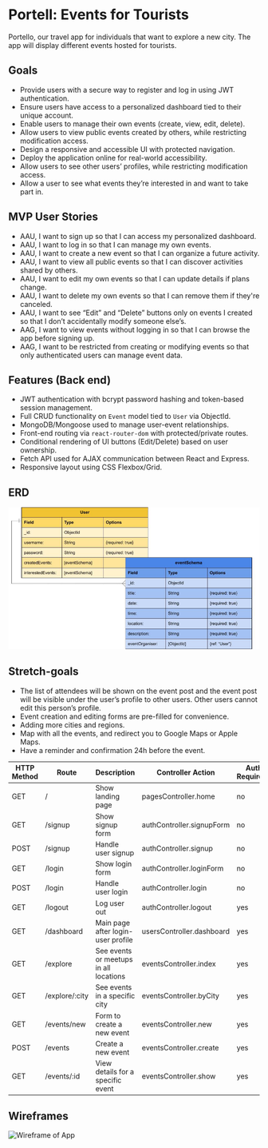 # Portell: Events for Tourists
Portello, our travel app for individuals that want to explore a new city. The app will display different events hosted for tourists.

## Goals
- Provide users with a secure way to register and log in using JWT authentication.
- Ensure users have access to a personalized dashboard tied to their unique account.
- Enable users to manage their own events (create, view, edit, delete).
- Allow users to view public events created by others, while restricting modification access.
- Design a responsive and accessible UI with protected navigation.
- Deploy the application online for real-world accessibility.
- Allow users to see other users’ profiles, while restricting modification access.
- Allow a user to see what events they’re interested in and want to take part in.

## MVP User Stories
- AAU, I want to sign up so that I can access my personalized dashboard.
- AAU, I want to log in so that I can manage my own events.
- AAU, I want to create a new event so that I can organize a future activity.
- AAU, I want to view all public events so that I can discover activities shared by others.
- AAU, I want to edit my own events so that I can update details if plans change.
- AAU, I want to delete my own events so that I can remove them if they're canceled.
- AAU, I want to see “Edit” and “Delete” buttons only on events I created so that I don’t accidentally modify someone else’s.
- AAG, I want to view events without logging in so that I can browse the app before signing up.
- AAG, I want to be restricted from creating or modifying events so that only authenticated users can manage event data.

## Features (Back end)
- JWT authentication with bcrypt password hashing and token-based session management.
- Full CRUD functionality on `Event` model tied to `User` via ObjectId.
- MongoDB/Mongoose used to manage user-event relationships.
- Front-end routing via `react-router-dom` with protected/private routes.
- Conditional rendering of UI buttons (Edit/Delete) based on user ownership.
- Fetch API used for AJAX communication between React and Express.
- Responsive layout using CSS Flexbox/Grid.

## ERD
![ERD](./pictures/PortelleERD.jpg)


## Stretch-goals
- The list of attendees will be shown on the event post and the event post will be visible under the user’s profile to other users. Other users cannot edit this person’s profile.
- Event creation and editing forms are pre-filled for convenience.
- Adding more cities and regions.
- Map with all the events, and redirect you to Google Maps or Apple Maps.
- Have a reminder and confirmation 24h before the event.


| HTTP Method | Route | Description | Controller Action | Auth Required? |
| ----------- | ----- | ----------- | ---------- |--------------- |
GET | / | Show landing page | pagesController.home | no
GET | /signup | Show signup form | authController.signupForm | no
POST | /signup |Handle user signup | authController.signup | no
GET | /login | Show login form | authController.loginForm | no
POST | /login | Handle user login | authController.login | no
GET | /logout | Log user out | authController.logout | yes
GET | /dashboard | Main page after login- user profile | usersController.dashboard | yes
GET | /explore | See events or meetups in all locations | eventsController.index | yes
GET | /explore/:city | See events in a specific city | eventsController.byCity | yes
GET | /events/new | Form to create a new event | eventsController.new | yes
POST | /events | Create a new event | eventsController.create | yes
GET | /events/:id | View details for a specific event | eventsController.show | yes

## Wireframes
![Wireframe of App](./pictures/WIREFRAME.jpg)
